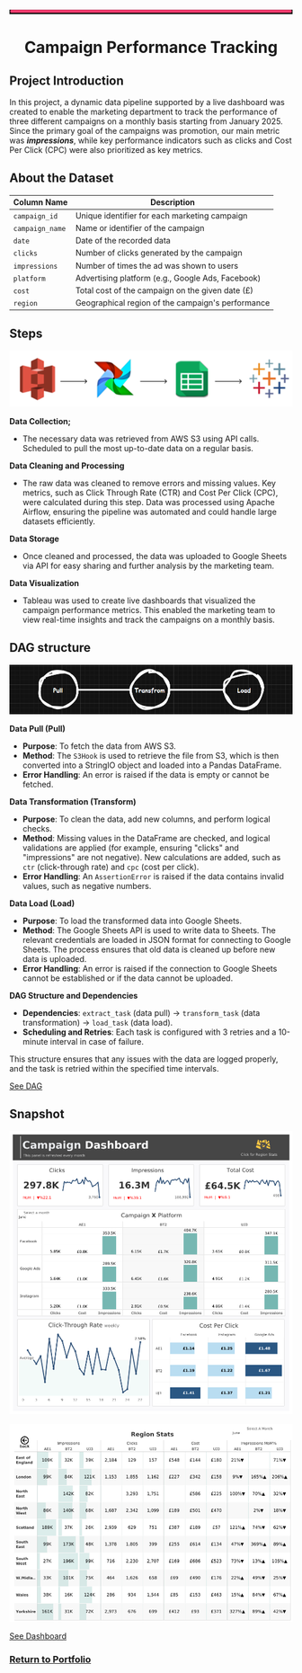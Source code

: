 ![image](https://github.com/AtilaKzlts/Airflow-Campaign/blob/main/assets/Bar.svg)


<div align="center"> <h1>Campaign Performance Tracking</h1> </p> </div>



## Project Introduction
In this project, a dynamic data pipeline supported by a live dashboard was created to enable the marketing department to track the performance of three different campaigns on a monthly basis starting from January 2025. Since the primary goal of the campaigns was promotion, our main metric was ***impressions***, while key performance indicators such as clicks and Cost Per Click (CPC) were also prioritized as key metrics.

## About the Dataset

| **Column Name**            | **Description**                                          |
|----------------------------|----------------------------------------------------------|
| `campaign_id`               | Unique identifier for each marketing campaign            |
| `campaign_name`             | Name or identifier of the campaign                       |
| `date`                      | Date of the recorded data                                |
| `clicks`                    | Number of clicks generated by the campaign               |
| `impressions`               | Number of times the ad was shown to users                |
| `platform`                  | Advertising platform (e.g., Google Ads, Facebook)        |
| `cost`                      | Total cost of the campaign on the given date (£)       |
| `region`                    | Geographical region of the campaign's performance        |


## Steps

![image](https://github.com/AtilaKzlts/Airflow-Campaign/blob/main/assets/airflowsheets.svg)

**Data Collection;**

+ The necessary data was retrieved from AWS S3 using API calls.
Scheduled to pull the most up-to-date data on a regular basis.

**Data Cleaning and Processing**
+ The raw data was cleaned to remove errors and missing values.
Key metrics, such as Click Through Rate (CTR) and Cost Per Click (CPC), were calculated during this step.
Data was processed using Apache Airflow, ensuring the pipeline was automated and could handle large datasets efficiently.

**Data Storage**
+ Once cleaned and processed, the data was uploaded to Google Sheets via API for easy sharing and further analysis by the marketing team.

**Data Visualization**
+ Tableau was used to create live dashboards that visualized the campaign performance metrics.
This enabled the marketing team to view real-time insights and track the campaigns on a monthly basis.

## DAG structure
![image](https://github.com/AtilaKzlts/Airflow-Campaign/blob/main/assets/diagram.png)

**Data Pull (Pull)**

- **Purpose**: To fetch the data from AWS S3.
- **Method**: The `S3Hook` is used to retrieve the file from S3, which is then converted into a StringIO object and loaded into a Pandas DataFrame.
- **Error Handling**: An error is raised if the data is empty or cannot be fetched.

**Data Transformation (Transform)**

- **Purpose**: To clean the data, add new columns, and perform logical checks.
- **Method**: Missing values in the DataFrame are checked, and logical validations are applied (for example, ensuring "clicks" and "impressions" are not negative). New calculations are added, such as `ctr` (click-through rate) and `cpc` (cost per click).
- **Error Handling**: An `AssertionError` is raised if the data contains invalid values, such as negative numbers.

**Data Load (Load)**

- **Purpose**: To load the transformed data into Google Sheets.
- **Method**: The Google Sheets API is used to write data to Sheets. The relevant credentials are loaded in JSON format for connecting to Google Sheets. The process ensures that old data is cleaned up before new data is uploaded.
- **Error Handling**: An error is raised if the connection to Google Sheets cannot be established or if the data cannot be uploaded.

**DAG Structure and Dependencies**

- **Dependencies**: `extract_task` (data pull) → `transform_task` (data transformation) → `load_task` (data load).
- **Scheduling and Retries**: Each task is configured with 3 retries and a 10-minute interval in case of failure.

This structure ensures that any issues with the data are logged properly, and the task is retried within the specified time intervals.

[See DAG](https://github.com/AtilaKzlts/Airflow-Campaign/blob/main/assets/airflow_script.py)


## Snapshot

![image](https://github.com/AtilaKzlts/Airflow-Campaign/blob/main/assets/Dashboard%201.png) 

![image](https://github.com/AtilaKzlts/Airflow-Campaign/blob/main/assets/Dashboard%202.png) 

[See Dashboard](https://public.tableau.com/app/profile/atilla.kiziltas/viz/airlfow_2/Dashboard1)

### [**Return to Portfolio**](https://github.com/AtilaKzlts/Atilla-Portfolio)
